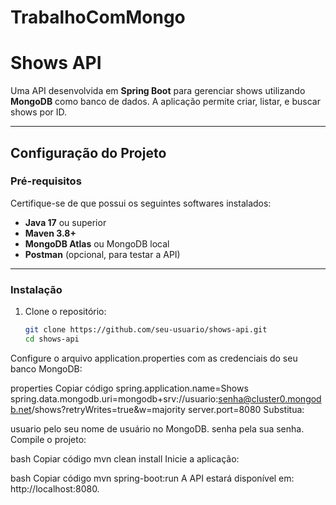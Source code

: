 # TrabalhoComMongo

# **Shows API**

Uma API desenvolvida em **Spring Boot** para gerenciar shows utilizando **MongoDB** como banco de dados. A aplicação permite criar, listar, e buscar shows por ID.

---

## **Configuração do Projeto**

### **Pré-requisitos**
Certifique-se de que possui os seguintes softwares instalados:
- **Java 17** ou superior
- **Maven 3.8+**
- **MongoDB Atlas** ou MongoDB local
- **Postman** (opcional, para testar a API)

---

### **Instalação**
1. Clone o repositório:
   ```bash
   git clone https://github.com/seu-usuario/shows-api.git
   cd shows-api
Configure o arquivo application.properties com as credenciais do seu banco MongoDB:

properties
Copiar código
spring.application.name=Shows
spring.data.mongodb.uri=mongodb+srv://usuario:senha@cluster0.mongodb.net/shows?retryWrites=true&w=majority
server.port=8080
Substitua:

usuario pelo seu nome de usuário no MongoDB.
senha pela sua senha.
Compile o projeto:

bash
Copiar código
mvn clean install
Inicie a aplicação:

bash
Copiar código
mvn spring-boot:run
A API estará disponível em: http://localhost:8080.

